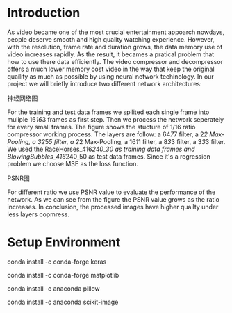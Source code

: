 # Introduction
As video became one of the most crucial entertainment appoarch nowdays, people deserve smooth and high quailty watching experience. However, with the resolution, frame rate and duration grows, the data memory use of video increases rapidly. As the result, it becames a pratical problem that how to use there data efficiently. The video compressor and decompressor offers a much lower memory cost video in the way that keep the original quaility as much as possible by using neural network techinology.
In our project we will briefly introduce two different network architectures:

神经网络图

For the training and test data frames we spilited each single frame into muliple 16*16*3 frames as first step. Then we process the network seperately for every small frames.
The figure shows the stucture of 1/16 ratio compressor working process. The layers are follow: a 64*7*7 filter, a 2*2 Max-Pooling, a 32*5*5 filter, a 2*2 Max-Pooling, a 16*1*1 filter, a 8*3*3 filter, a 3*3*3 filter. We used the RaceHorses_416*240_30 as training data frames and BlowingBubbles_416*240_50 as test data frames. Since it's a regression problem we choose MSE as the loss function. 

PSNR图

For different ratio we use PSNR value to evaluate the performance of the network. As we can see from the figure the PSNR value grows as the ratio increases. In conclusion, the processed images have higher quailty under less layers copmress.
# Setup Environment
conda install -c conda-forge keras

conda install -c conda-forge matplotlib

conda install -c anaconda pillow

conda install -c anaconda scikit-image
